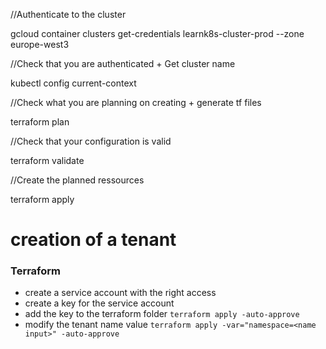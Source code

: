 
//Authenticate to the cluster

gcloud container clusters get-credentials learnk8s-cluster-prod --zone europe-west3

//Check that you are authenticated + Get cluster name

kubectl config current-context

//Check what you are planning on creating + generate tf files

terraform plan

//Check that your configuration is valid

terraform validate

//Create the planned ressources

terraform apply

# creation of a tenant
### Terraform
- create a service account with the right access
- create a key for the service account
- add the key to the terraform folder
`terraform apply -auto-approve`
- modify the tenant name value
`terraform apply -var="namespace=<name input>" -auto-approve`
